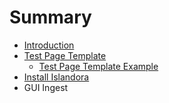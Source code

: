 # Summary

* [Introduction](README.md)
* [Test Page Template](test_page_template.md)
   * [Test Page Template Example](test_page_template_example.md)
* [Install Islandora](install_islandora.md)
* GUI Ingest

